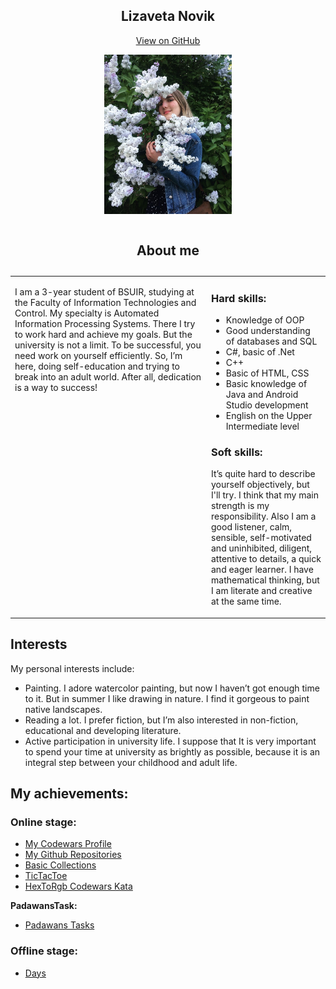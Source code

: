 <html lang="en-US">
	  <body>
	<section class="page-header" align = "center">
      <h1 class="project-name" align = "center"><strong>Lizaveta Novik</strong></h1>
       <p align = "center"> <a href="https://github.com/lizanovik/lizanovik.github.io" class="btn">View on GitHub</a></p>
		<p align = "center"><img src="photo.JPG" height="255" ></p>
		</section>
 <section class="main-content">
<table width="100%" cellspacing="0" cellpadding="5">
	<caption> <h1 id="about-me">About me</h1> </caption>
   <tr> 
    <td width="300" valign = "top">
<p> I am a 3-year student of BSUIR, studying at the Faculty of Information Technologies and Control.
My specialty is Automated Information Processing Systems. 
There I try to work hard and achieve my goals. 
But the university is not a limit. 
To be successful, you need work on yourself efficiently. 
So, I’m here, doing self-education and trying to break into an adult world.
 After all, dedication is a way to success! </p>
</td>
    <td valign="top">
	<h3><strong> Hard skills: </strong></h3>
	<ul>
		<li>Knowledge of OOP</li>
		<li>Good understanding of databases and SQL</li>
		<li>C#, basic of .Net</li>
		<li>C++</li>
		<li>Basic of HTML, CSS</li>
		<li>Basic knowledge of Java and Android Studio development</li>
		<li>English on the Upper Intermediate level</li>
	</ul>
	<h3><strong> Soft skills: </strong></h3>
		<p>It’s quite hard to describe yourself objectively, but I'll try. 
		I think that my main strength is my responsibility. 
		Also I am a good listener, calm, sensible, self-motivated and uninhibited, diligent, attentive to details, a quick and eager learner. 
		I have mathematical thinking, but I am literate and creative at the same time.</p>
</td>
   </tr>
</table>
	<h2><strong>Interests</strong></h2>
<p>My personal interests include:</p>
	<ul>
		<li>Painting. I adore watercolor painting, but now I haven’t got enough time to it.
		 But in summer I like drawing in nature. I find it gorgeous to paint native landscapes.</li>
		<li>Reading a lot. I prefer fiction, but I’m also interested in non-fiction, educational and developing literature.</li>
		<li>Active participation in university life. I suppose that It is very important to spend your time at university as brightly as possible, 
		because it is an integral step between your childhood and adult life.</li>
	</ul>
	<h2><strong>My achievements: </strong></h2>
	 <h3><strong>Online stage: </strong></h3>
	 <ul>
		<li> <a href="https://www.codewars.com/users/liza_novik" class="btn">My Codewars Profile</a></li>
		<li><a href="https://github.com/lizanovik?tab=repositories" class="btn">My Github Repositories</a></li>
		 <li><a href="https://github.com/lizanovik/Top20FibonacciSequence" class="btn">Basic Collections</a></li>
		 <li><a href="https://github.com/lizanovik/TicTacToe" class="btn">TicTacToe</a></li>
		 <li><a href="https://github.com/lizanovik/HexToRgb" class="btn">HexToRgb Codewars Kata</a></li>
	</ul>
	 <p><strong>PadawansTask: </strong></p>
	 <ul>
		<li> <a href="https://github.com/lizanovik/PadawansTasks" class="btn">Padawans Tasks</a></li>
	</ul>
	 <h3><strong>Offline stage: </strong></h3>
	 <ul>
		 <li> <a href="https://github.com/lizanovik/NET1.S.2019.Novik" class="btn">Days</a></li>
	 </ul>
</section>
</body>
</html>
